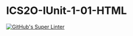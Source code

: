 # ICS2O-IUnit-1-01-HTML

[![GitHub's Super Linter](https://github.com/KaitlynIp64/ICS2O-IUnit-1-01-HTML/workflows/GitHub's%20Super%20Linter/badge.svg)](https://github.com/KaitlynIp64/ICS2O-IUnit-1-01-HTML/actions)
